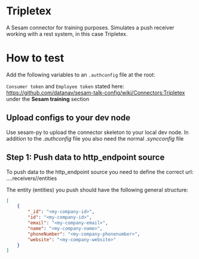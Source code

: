 # Tripletex
A Sesam connector for training purposes. Simulates a push receiver working with a rest system, in this case Tripletex.

# How to test

Add the following variables to an ``.authconfig`` file at the root:

`Consumer token` and `Employee token` stated here: https://github.com/datanav/sesam-talk-config/wiki/Connectors:Tripletex under the **Sesam training** section

## Upload configs to your dev node
Use sesam-py to upload the connector skeleton to your local dev node. In addition to the *.authconfig* file you also need the normal *.syncconfig* file

## Step 1: Push data to http_endpoint source
To push data to the http_endpoint source you need to define the correct url: ....receivers/<pipe-name>/entities

The entity (entities) you push should have the following general structure:
```json
[
    {
        "_id": "<my-company-id>",
        "id": "<my-company-id>",
        "email": "<my-company-email>",
        "name": "<my-company-name>",
        "phoneNumber": "<my-company-phonenumber>",
        "website": "<my-company-website>"
    }
]
```
